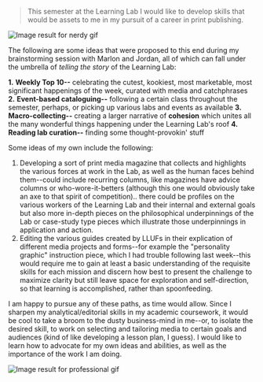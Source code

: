 


> This semester at the Learning Lab I would like to develop skills that would be assets to me in my pursuit of a career in print publishing. 

![Image result for nerdy gif](https://media1.tenor.com/images/42b7de9f6e49a3f993a7c85c140ac8aa/tenor.gif?itemid=12296861)

The following are some ideas that were proposed to this end during my brainstorming session with Marlon and Jordan, all of which can fall under the umbrella of *telling the story* of the Learning Lab: 

**1.** **Weekly Top 10--** celebrating the cutest, kookiest, most marketable, most significant happenings of the week, curated with media and catchphrases
**2.** **Event-based cataloguing--** following a certain class throughout the semester, perhaps, or picking up various labs and events as available
**3.** **Macro-collecting--** creating a larger narrative of **cohesion** which unites all the many wonderful things happening under the Learning Lab's roof
**4. Reading lab curation--** finding some thought-provokin' stuff

Some ideas of my own include the following: 

 1. Developing a sort of print media magazine that collects and
    highlights the various forces at work in the Lab, as well as the
    human faces behind them--could include recurring columns, like
    magazines have advice columns or who-wore-it-betters (although this
    one would obviously take an axe to that spirit of competition)..
    there could be profiles on the various workers of the Learning Lab
    and their internal and external goals but also more in-depth pieces
    on the philosophical underpinnings of the Lab or case-study type
    pieces which illustrate those underpinnings in application and
    action.
 2. Editing the various guides created by LLUFs in their explication of different media projects and forms--for example the "personality graphic" instruction piece, which I had trouble following last week--this would require me to gain at least a basic understanding of the requisite skills for each mission and discern how best to present the challenge to maximize clarity but still leave space for exploration and self-direction, so that learning is accomplished, rather than spoonfeeding.

I am happy to pursue any of these paths, as time would allow. Since I sharpen my analytical/editorial skills in my academic coursework, it would be cool to take a broom to the dusty business-mind in me--or, to isolate the desired skill, to work on selecting and tailoring media to certain goals and audiences (kind of like developing a lesson plan, I guess).  I would like to learn how to advocate for my own ideas and abilities, as well as the importance of the work I am doing.

![Image result for professional gif](https://media.giphy.com/media/fQrTrtOCbqS4g/giphy.gif)
<!--stackedit_data:
eyJoaXN0b3J5IjpbLTYzMzg1MzgzNiw0ODMxNDEwNjEsMTgzNz
IxOTI1OV19
-->